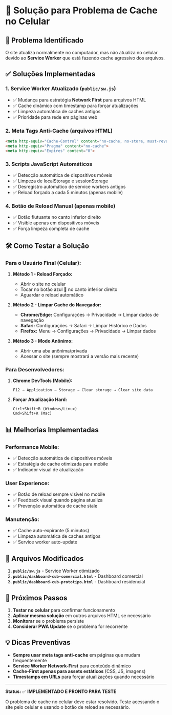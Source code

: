 # 🔄 Solução para Problema de Cache no Celular

## 📱 Problema Identificado
O site atualiza normalmente no computador, mas não atualiza no celular devido ao **Service Worker** que está fazendo cache agressivo dos arquivos.

## ✅ Soluções Implementadas

### 1. **Service Worker Atualizado** (`public/sw.js`)
- ✅ Mudança para estratégia **Network First** para arquivos HTML
- ✅ Cache dinâmico com timestamp para forçar atualizações
- ✅ Limpeza automática de caches antigos
- ✅ Prioridade para rede em páginas web

### 2. **Meta Tags Anti-Cache** (arquivos HTML)
```html
<meta http-equiv="Cache-Control" content="no-cache, no-store, must-revalidate">
<meta http-equiv="Pragma" content="no-cache">
<meta http-equiv="Expires" content="0">
```

### 3. **Scripts JavaScript Automáticos**
- ✅ Detecção automática de dispositivos móveis
- ✅ Limpeza de localStorage e sessionStorage
- ✅ Desregistro automático de service workers antigos
- ✅ Reload forçado a cada 5 minutos (apenas mobile)

### 4. **Botão de Reload Manual** (apenas mobile)
- ✅ Botão flutuante no canto inferior direito
- ✅ Visible apenas em dispositivos móveis
- ✅ Força limpeza completa de cache

## 🛠️ Como Testar a Solução

### **Para o Usuário Final (Celular):**

1. **Método 1 - Reload Forçado:**
   - Abrir o site no celular
   - Tocar no botão azul 🔄 no canto inferior direito
   - Aguardar o reload automático

2. **Método 2 - Limpar Cache do Navegador:**
   - **Chrome/Edge:** Configurações → Privacidade → Limpar dados de navegação
   - **Safari:** Configurações → Safari → Limpar Histórico e Dados
   - **Firefox:** Menu → Configurações → Privacidade → Limpar dados

3. **Método 3 - Modo Anônimo:**
   - Abrir uma aba anônima/privada
   - Acessar o site (sempre mostrará a versão mais recente)

### **Para Desenvolvedores:**

1. **Chrome DevTools (Mobile):**
   ```
   F12 → Application → Storage → Clear storage → Clear site data
   ```

2. **Forçar Atualização Hard:**
   ```
   Ctrl+Shift+R (Windows/Linux)
   Cmd+Shift+R (Mac)
   ```

## 📊 Melhorias Implementadas

### **Performance Mobile:**
- ✅ Detecção automática de dispositivos móveis
- ✅ Estratégia de cache otimizada para mobile
- ✅ Indicador visual de atualização

### **User Experience:**
- ✅ Botão de reload sempre visível no mobile
- ✅ Feedback visual quando página atualiza
- ✅ Prevenção automática de cache stale

### **Manutenção:**
- ✅ Cache auto-expirante (5 minutos)
- ✅ Limpeza automática de caches antigos
- ✅ Service worker auto-update

## 🎯 Arquivos Modificados

1. **`public/sw.js`** - Service Worker otimizado
2. **`public/dashboard-cub-comercial.html`** - Dashboard comercial
3. **`public/dashboard-cub-prototipo.html`** - Dashboard residencial

## 🔧 Próximos Passos

1. **Testar no celular** para confirmar funcionamento
2. **Aplicar mesma solução** em outros arquivos HTML se necessário
3. **Monitorar** se o problema persiste
4. **Considerar PWA Update** se o problema for recorrente

## 💡 Dicas Preventivas

- **Sempre usar meta tags anti-cache** em páginas que mudam frequentemente
- **Service Worker Network-First** para conteúdo dinâmico
- **Cache-First apenas para assets estáticos** (CSS, JS, imagens)
- **Timestamps em URLs** para forçar atualizações quando necessário

---

**Status:** ✅ **IMPLEMENTADO E PRONTO PARA TESTE**

O problema de cache no celular deve estar resolvido. Teste acessando o site pelo celular e usando o botão de reload se necessário. 